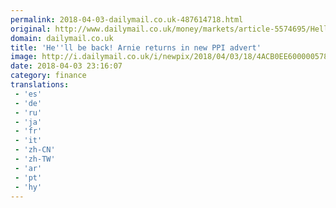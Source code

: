```yaml
---
permalink: 2018-04-03-dailymail.co.uk-487614718.html
original: http://www.dailymail.co.uk/money/markets/article-5574695/Hell-Arnie-returns-new-PPI-advert.html?ITO=1490&ns_mchannel=rss&ns_campaign=1490
domain: dailymail.co.uk
title: 'He''ll be back! Arnie returns in new PPI advert'
image: http://i.dailymail.co.uk/i/newpix/2018/04/03/18/4ACB0EE600000578-0-image-a-7_1522778081459.jpg
date: 2018-04-03 23:16:07
category: finance
translations: 
 - 'es'
 - 'de'
 - 'ru'
 - 'ja'
 - 'fr'
 - 'it'
 - 'zh-CN'
 - 'zh-TW'
 - 'ar'
 - 'pt'
 - 'hy'
---
```


